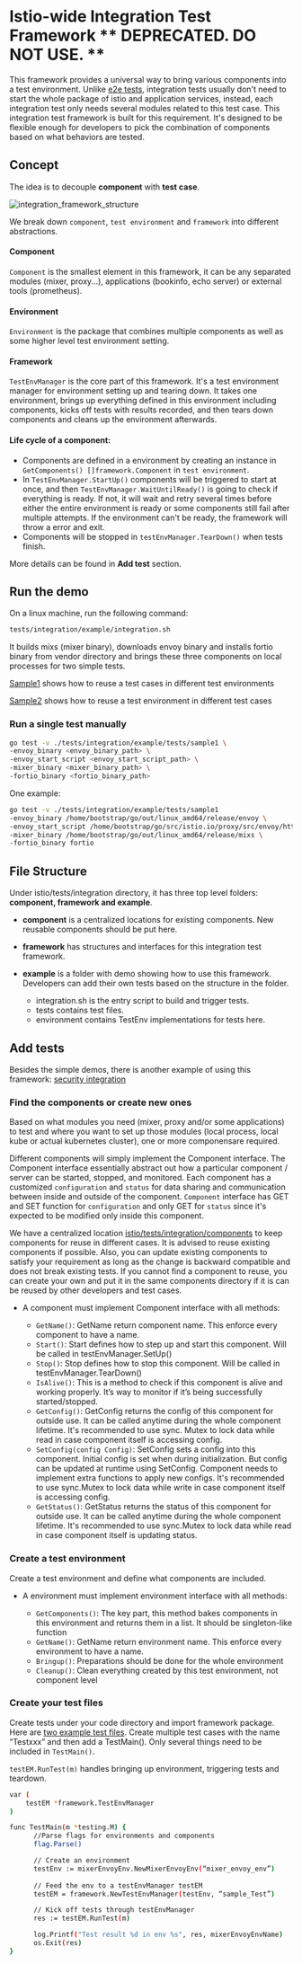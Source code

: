 # Istio-wide Integration Test Framework ** DEPRECATED. DO NOT USE. **

This framework provides a universal way to bring various components into a test environment.
Unlike [e2e tests](https://github.com/istio/istio/tree/master/tests/e2e), integration tests usually don't need to start the whole package of istio
and application services, instead, each integration test only needs several modules related to this test case.
This integration test framework is built for this requirement. It's designed to be flexible enough for developers to pick the combination of components based on what behaviors are tested.

## Concept
The idea is to decouple **component** with **test case**.

![integration_framework_structure](https://github.com/istio/istio/tree/master/tests/integration/images/integration_framework_structure.jpg)

We break down `component`, `test environment` and `framework` into different abstractions.

#### Component
`Component` is the smallest element in this framework, it can be any separated modules (mixer, proxy...), applications (bookinfo, echo server) or external tools (prometheus).

#### Environment
`Environment` is the package that combines multiple components as well as some higher level test environment setting.

#### Framework
`TestEnvManager` is the core part of this framework. It's a test environment manager for environment setting up and tearing down. 
It takes one environment, brings up everything defined in this environment including components, kicks off tests with results recorded, and then tears down components and cleans up the environment afterwards.

#### Life cycle of a component:  
* Components are defined in a environment by creating an instance in `GetComponents() []framework.Component` in `test environment`.
* In `TestEnvManager.StartUp()` components will be triggered to start at once, and then `TestEnvManager.WaitUntilReady()` is going to check if everything is ready.
If not, it will wait and retry several times before either the entire environment is ready or some components still fail after multiple attempts.
If the environment can't be ready, the framework will throw a error and exit.
* Components will be stopped in `testEnvManager.TearDown()` when tests finish.

More details can be found in **Add test** section.

## Run the demo

On a linux machine, run the following command:

```bash
tests/integration/example/integration.sh
```

It builds mixs (mixer binary), downloads envoy binary and installs fortio binary from vendor directory
and brings these three components on local processes for two simple tests.

[Sample1](https://github.com/istio/istio/tree/master/tests/integration/example/tests/sample1)
shows how to reuse a test cases in different test environments

[Sample2](https://github.com/istio/istio/tree/master/tests/integration/example/tests/sample2)
shows how to reuse a test environment in different test cases


### Run a single test manually

```bash
go test -v ./tests/integration/example/tests/sample1 \
-envoy_binary <envoy_binary_path> \
-envoy_start_script <envoy_start_script_path> \
-mixer_binary <mixer_binary_path> \
-fortio_binary <fortio_binary_path>
```

One example:
```bash
go test -v ./tests/integration/example/tests/sample1
-envoy_binary /home/bootstrap/go/out/linux_amd64/release/envoy \
-envoy_start_script /home/bootstrap/go/src/istio.io/proxy/src/envoy/http/mixer/start_envoy \
-mixer_binary /home/bootstrap/go/out/linux_amd64/release/mixs \
-fortio_binary fortio
```


## File Structure
Under istio/tests/integration directory, it has three top level folders: **component, framework and example**.

* **component** is a centralized locations for existing components. New reusable components should be put here.
* **framework** has structures and interfaces for this integration test framework.
* **example** is a folder with demo showing how to use this framework. Developers can add their own tests based on the structure in the folder.

    * integration.sh is the entry script to build and trigger tests.
    * tests contains test files.
    * environment contains TestEnv implementations for tests here.


## Add tests

Besides the simple demos, there is another example of using this framework: [security integration](https://github.com/istio/istio/tree/master/security/tests/integration)

### Find the components or create new ones

Based on what modules you need (mixer, proxy and/or some applications) to test
and where you want to set up those modules (local process, local kube or actual kubernetes cluster),
one or more componensare required.

Different components will simply implement the Component interface. The Component interface essentially abstract out how a particular component / server can be started, stopped, and monitored.
Each component has a customized `configuration` and `status` for data sharing and communication between inside and outside of the component.
`Component` interface has GET and SET function for `configuration` and only GET for `status` since it's expected to be modified only inside this component.

We have a centralized location [istio/tests/integration/components](https://github.com/istio/istio/tree/master/tests/integration/component)
to keep components for reuse in different cases.
It is advised to reuse existing components if possible.
Also, you can update existing components to satisfy your requirement as long as the change is backward compatible and
does not break existing tests.  If you cannot find a component to reuse, you can create your own and put it in the same components directory
if it is can be reused by other developers and test cases.

* A component must implement Component interface with all methods:

    * `GetName()`: GetName return component name. This enforce every component to have a name.
    * `Start()`: Start defines how to step up and start this component. Will be called in testEnvManager.SetUp()
    * `Stop()`: Stop defines how to stop this component. Will be called in testEnvManager.TearDown()
    * `IsAlive()`: This is a method to check if this component is alive and working properly. It’s way to monitor if it’s being successfully started/stopped.
    * `GetConfig()`: GetConfig returns the config of this component for outside use. It can be called anytime during the whole component lifetime. It's recommended to use sync. Mutex to lock data while read in case component itself is accessing config.
    * `SetConfig(config Config)`: SetConfig sets a config into this component. Initial config is set when during initialization. But config can be updated at runtime using SetConfig. Component needs to implement extra functions to apply new configs. It's recommended to use sync.Mutex to lock data while write in case component itself is accessing config.
    * `GetStatus()`: GetStatus returns the status of this component for outside use. It can be called anytime during the whole component lifetime. It's recommended to use sync.Mutex to lock data while read in case component itself is updating status.

### Create a test environment

Create a test environment and define what components are included.

* A environment must implement environment interface with all methods:

    * `GetComponents()`: The key part, this method bakes components in this environment and returns them in a list. It should be singleton-like function
    * `GetName()`: GetName return environment name. This enforce every environment to have a name.
    * `Bringup()`: Preparations should be done for the whole environment
    * `Cleanup()`: Clean everything created by this test environment, not component level

### Create your test files
Create tests under your code directory and import framework package. 
Here are [two example test files](https://github.com/istio/istio/tree/master/tests/integration/example/tests). Create multiple test cases with the name “Testxxx” and then add a TestMain(). 
Only several things need to be included in `TestMain()`.

`testEM.RunTest(m)` handles bringing up environment, triggering tests and teardown.

```bash
var (
    testEM *framework.TestEnvManager
)

func TestMain(m *testing.M) {
      //Parse flags for environments and components
      flag.Parse()

      // Create an environment
      testEnv := mixerEnvoyEnv.NewMixerEnvoyEnv(“mixer_envoy_env”)
      
      // Feed the env to a testEnvManager testEM
      testEM = framework.NewTestEnvManager(testEnv, “sample_Test”)

      // Kick off tests through testEnvManager
      res := testEM.RunTest(m)

      log.Printf("Test result %d in env %s", res, mixerEnvoyEnvName)
      os.Exit(res)
}

```

